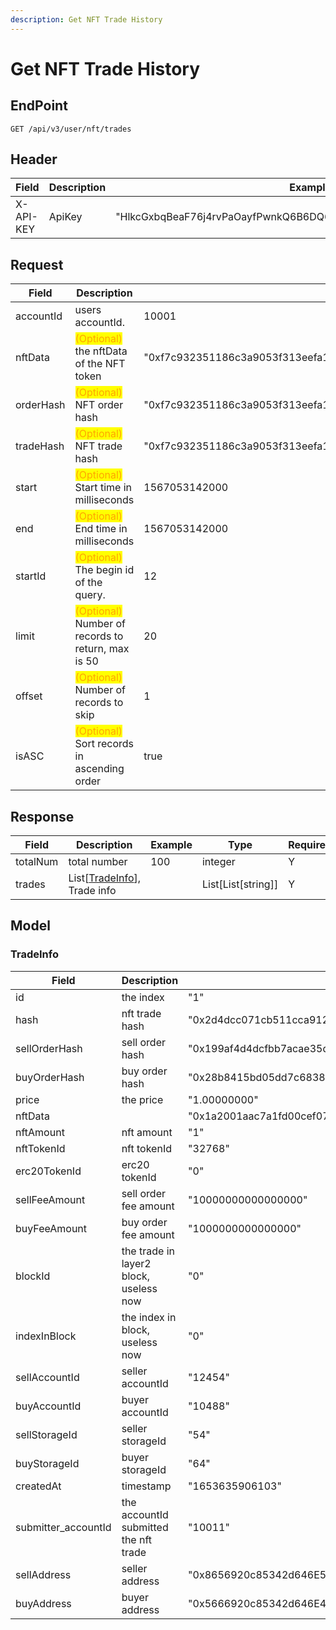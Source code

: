 ```yaml
---
description: Get NFT Trade History
---
```


# Get NFT Trade History

## EndPoint

```
GET /api/v3/user/nft/trades
```

## Header

<table><thead><tr><th>Field</th><th>Description</th><th>Example</th><th data-hidden>Type</th><th data-hidden>Required</th></tr></thead><tbody><tr><td>X-API-KEY</td><td>ApiKey</td><td>"HlkcGxbqBeaF76j4rvPaOayfPwnkQ6B6DQ6THZWbvrGxzEdulXQvOKLrRWZLnN"</td><td></td><td>Y</td></tr></tbody></table>

## Request

<table><thead><tr><th>Field</th><th>Description</th><th>Example</th><th data-hidden>Type</th><th data-hidden>Required</th></tr></thead><tbody><tr><td>accountId</td><td>users accountId.</td><td>10001</td><td>integer</td><td>Y</td></tr><tr><td>nftData</td><td><mark style="color:orange;">(Optional)</mark> the nftData of the NFT token</td><td>"0xf7c932351186c3a9053f313eefa16209c018f7f1dba8aa8ca7100400f7c31085"</td><td>string</td><td>N</td></tr><tr><td>orderHash</td><td><mark style="color:orange;">(Optional)</mark> NFT order hash</td><td>"0xf7c932351186c3a9053f313eefa16209c018f7f1dba8aa8ca7100400f7c31085"</td><td>string</td><td>N</td></tr><tr><td>tradeHash</td><td><mark style="color:orange;">(Optional)</mark> NFT trade hash</td><td>"0xf7c932351186c3a9053f313eefa16209c018f7f1dba8aa8ca7100400f7c31085"</td><td></td><td></td></tr><tr><td>start</td><td><mark style="color:orange;">(Optional)</mark> Start time in milliseconds</td><td>1567053142000</td><td>integer</td><td>N</td></tr><tr><td>end</td><td><mark style="color:orange;">(Optional)</mark> End time in milliseconds</td><td>1567053142000</td><td>integer</td><td>N</td></tr><tr><td>startId</td><td><mark style="color:orange;">(Optional)</mark> The begin id of the query.</td><td>12</td><td>integer</td><td>N</td></tr><tr><td>limit</td><td><mark style="color:orange;">(Optional)</mark> Number of records to return, max is 50</td><td>20</td><td>integer</td><td>N</td></tr><tr><td>offset</td><td><mark style="color:orange;">(Optional)</mark> Number of records to skip</td><td>1</td><td></td><td></td></tr><tr><td>isASC</td><td><mark style="color:orange;">(Optional)</mark> Sort records in ascending order</td><td>true</td><td></td><td></td></tr></tbody></table>

## Response

<table><thead><tr><th>Field</th><th>Description</th><th>Example</th><th data-hidden>Type</th><th data-hidden>Required</th></tr></thead><tbody><tr><td>totalNum</td><td>total number</td><td>100</td><td>integer</td><td>Y</td></tr><tr><td>trades</td><td>List[<a href="./#response">TradeInfo</a>], Trade info</td><td></td><td>List[List[string]]</td><td>Y</td></tr></tbody></table>



## Model

### TradeInfo

<table><thead><tr><th>Field</th><th>Description</th><th>Example</th><th data-hidden>Type</th><th data-hidden>Required</th></tr></thead><tbody><tr><td>id</td><td>the index</td><td>"1"</td><td>integer</td><td>Y</td></tr><tr><td>hash</td><td>nft trade hash</td><td>"0x2d4dcc071cb511cca912574aecb0076ba57e057b0716efb849b62da50926aa57"</td><td>List[List[string]]</td><td>Y</td></tr><tr><td>sellOrderHash</td><td>sell order hash</td><td>"0x199af4d4dcfbb7acae35d3b55a0ad99a0759f37dcef3388497e07008ec91a7d1"</td><td></td><td></td></tr><tr><td>buyOrderHash</td><td>buy order hash</td><td>"0x28b8415bd05dd7c68385e37870b6d9177cf7f8c2ba2e8ab151661114d546e799"</td><td></td><td></td></tr><tr><td>price</td><td>the price</td><td>"1.00000000"</td><td></td><td></td></tr><tr><td>nftData</td><td></td><td>"0x1a2001aac7a1fd00cef07889cdb67b1355f86e5bc9df71cfa44fa1c7b49f598f"</td><td></td><td></td></tr><tr><td>nftAmount</td><td>nft amount</td><td>"1"</td><td></td><td></td></tr><tr><td>nftTokenId</td><td>nft tokenId</td><td>"32768"</td><td></td><td></td></tr><tr><td>erc20TokenId</td><td>erc20 tokenId</td><td>"0"</td><td></td><td></td></tr><tr><td>sellFeeAmount</td><td>sell order fee amount</td><td>"10000000000000000"</td><td></td><td></td></tr><tr><td>buyFeeAmount</td><td>buy order fee amount</td><td>"1000000000000000"</td><td></td><td></td></tr><tr><td>blockId</td><td>the trade in layer2 block, useless now</td><td>"0"</td><td></td><td></td></tr><tr><td>indexInBlock</td><td>the index in block, useless now</td><td>"0"</td><td></td><td></td></tr><tr><td>sellAccountId</td><td>seller accountId</td><td>"12454"</td><td></td><td></td></tr><tr><td>buyAccountId</td><td>buyer accountId</td><td>"10488"</td><td></td><td></td></tr><tr><td>sellStorageId</td><td>seller storageId</td><td>"54"</td><td></td><td></td></tr><tr><td>buyStorageId</td><td>buyer storageId</td><td>"64"</td><td></td><td></td></tr><tr><td>createdAt</td><td>timestamp</td><td>"1653635906103"</td><td></td><td></td></tr><tr><td>submitter_accountId</td><td>the accountId submitted the nft trade</td><td>"10011"</td><td></td><td></td></tr><tr><td>sellAddress</td><td>seller address</td><td>"0x8656920c85342d646E5286Cb841F90209272ABeb"</td><td></td><td></td></tr><tr><td>buyAddress</td><td>buyer address</td><td>"0x5666920c85342d646E4392Lv457G79032322Z7dk"</td><td></td><td></td></tr></tbody></table>

###

